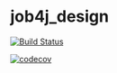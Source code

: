 # job4j_design
[![Build Status](https://travis-ci.org/AshleySunsine/job4j_design.svg?branch=master)](https://travis-ci.org/AshleySunsine/job4j_design)


[![codecov](https://codecov.io/gh/AshleySunsine/job4j_design/branch/master/graph/badge.svg)](https://codecov.io/gh/AshleySunsine/job4j_design)

